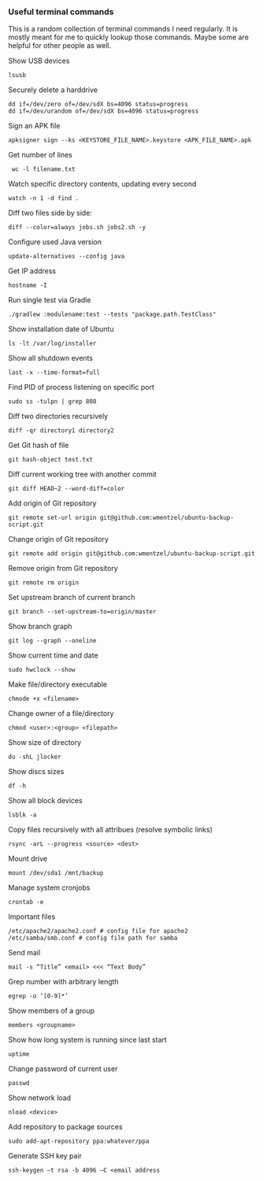 ### Useful terminal commands

This is a random collection of terminal commands I need regularly. It is mostly meant for me to quickly lookup those commands. Maybe some are helpful for other people as well.

Show USB devices

    lsusb

Securely delete a harddrive

    dd if=/dev/zero of=/dev/sdX bs=4096 status=progress
    dd if=/dev/urandom of=/dev/sdX bs=4096 status=progress


Sign an APK file

    apksigner sign --ks <KEYSTORE_FILE_NAME>.keystore <APK_FILE_NAME>.apk

Get number of lines

     wc -l filename.txt

Watch specific directory contents, updating every second

    watch -n 1 -d find .

Diff two files side by side:

    diff --color=always jobs.sh jobs2.sh -y

Configure used Java version

    update-alternatives --config java

Get IP address

    hostname -I

Run single test via Gradle

    ./gradlew :modulename:test --tests "package.path.TestClass"

Show installation date of Ubuntu

    ls -lt /var/log/installer

Show all shutdown events

    last -x --time-format=full

Find PID of process listening on specific port

    sudo ss -tulpn | grep 808

Diff two directories recursively

    diff -qr directory1 directory2

Get Git hash of file

    git hash-object test.txt

Diff current working tree with another commit

    git diff HEAD~2 --word-diff=color

Add origin of Git repository

    git remote set-url origin git@github.com:wmentzel/ubuntu-backup-script.git

Change origin of Git repository

    git remote add origin git@github.com:wmentzel/ubuntu-backup-script.git

Remove origin from Git repository

    git remote rm origin

Set upstream branch of current branch

    git branch --set-upstream-to=origin/master

Show branch graph

    git log --graph --oneline

Show current time and date

    sudo hwclock --show

Make file/directory executable

    chmode +x <filename>

Change owner of a file/directory

    chmod <user>:<group> <filepath>

Show size of directory

    du -shL jlocker

Show discs sizes

    df -h

Show all block devices

    lsblk -a

Copy files recursively with all attribues (resolve symbolic links)

    rsync -arL --progress <source> <dest>

Mount drive

    mount /dev/sda1 /mnt/backup

Manage system cronjobs 

    crontab -e

Important files

    /etc/apache2/apache2.conf # config file for apache2
    /etc/samba/smb.conf # config file path for samba

Send mail

    mail -s “Title” <email> <<< “Text Body”

Grep number with arbitrary length

    egrep -o ‘[0-9]*’

Show members of a group

    members <groupname>

Show how long system is running since last start

    uptime

Change password of current user

    passwd

Show network load

    nload <device>

Add repository to package sources

    sudo add-apt-repository ppa:whatever/ppa

Generate SSH key pair

    ssh-keygen –t rsa -b 4096 –C <email address
